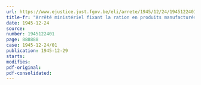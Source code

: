 ```yaml
---
url: https://www.ejustice.just.fgov.be/eli/arrete/1945/12/24/1945122401/justel
title-fr: "Arrêté ministériel fixant la ration en produits manufacturés du tabac rationnés pour les mois de janvier et février 1946"
date: 1945-12-24
source:
number: 1945122401
page: 888888
case: 1945-12-24/01
publication: 1945-12-29
starts:
modifies:
pdf-original:
pdf-consolidated:
---
```



